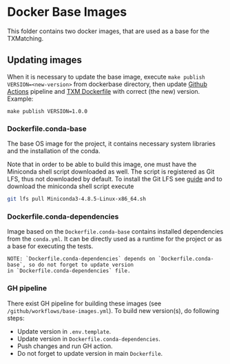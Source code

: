 # Docker Base Images

This folder contains two docker images, that are used as a base for the TXMatching.

## Updating images
When it is necessary to update the base image, execute `make publish VERSION=<new-version>`
from dockerbase directory, then update [Github Actions](../.github/workflows/pr.yml) pipeline and
[TXM Dockerfile](../Dockerfile) with correct (the new) version.
Example:
```
make publish VERSION=1.0.0
```

### Dockerfile.conda-base
The base OS image for the project, it contains necessary system libraries 
and the installation of the conda.

Note that in order to be able to build this image, one must have the Miniconda shell script
downloaded as well. The script is registered as Git LFS, thus not downloaded by default.
To install the Git LFS see [guide](https://github.com/git-lfs/git-lfs/wiki/Installation) and 
to download the miniconda shell script execute
```bash
git lfs pull Miniconda3-4.8.5-Linux-x86_64.sh
```

### Dockerfile.conda-dependencies
Image based on the `Dockerfile.conda-base` contains installed dependencies from the `conda.yml`.
It can be directly used as a runtime for the project or as a base for executing the tests.


```
NOTE: `Dockerfile.conda-dependencies` depends on `Dockerfile.conda-base`, so do not forget to update version
in `Dockerfile.conda-dependencies` file.
```

### GH pipeline

There exist GH pipeline for building these images (see `/github/workflows/base-images.yml`).
To build new version(s), do following steps:

- Update version in `.env.template`.
- Update version in `Dockerfile.conda-dependencies`.
- Push changes and run GH action.
- Do not forget to update version in main `Dockerfile`.